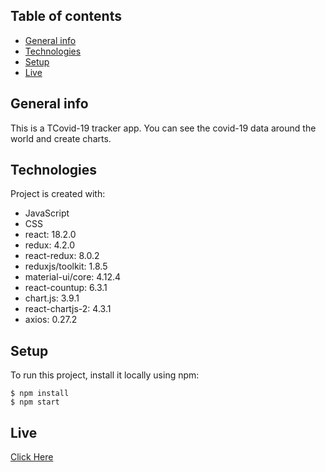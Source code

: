 ## Table of contents
- [General info](#general-info)
- [Technologies](#technologies)
- [Setup](#setup)
- [Live](#live)

## General info
This is a TCovid-19 tracker app. You can see the covid-19 data around the world and create charts.
	
## Technologies
Project is created with:
* JavaScript
* CSS
* react: 18.2.0
* redux: 4.2.0
* react-redux: 8.0.2
* reduxjs/toolkit: 1.8.5
* material-ui/core: 4.12.4
* react-countup: 6.3.1
* chart.js: 3.9.1
* react-chartjs-2: 4.3.1
* axios: 0.27.2

	
## Setup
To run this project, install it locally using npm:

```
$ npm install
$ npm start
```

## Live
[Click Here](https://hamzasahin-covid19-tracker.netlify.app/)
